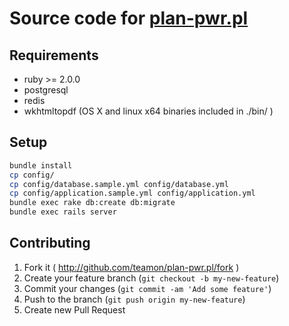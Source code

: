 # Source code for [plan-pwr.pl](http://plan-pwr.pl)

## Requirements

- ruby >= 2.0.0
- postgresql
- redis
- wkhtmltopdf (OS X and linux x64 binaries included in ./bin/ )

## Setup

```bash
bundle install
cp config/
cp config/database.sample.yml config/database.yml
cp config/application.sample.yml config/application.yml
bundle exec rake db:create db:migrate
bundle exec rails server
```

## Contributing

1. Fork it ( http://github.com/teamon/plan-pwr.pl/fork )
2. Create your feature branch (`git checkout -b my-new-feature`)
3. Commit your changes (`git commit -am 'Add some feature'`)
4. Push to the branch (`git push origin my-new-feature`)
5. Create new Pull Request
